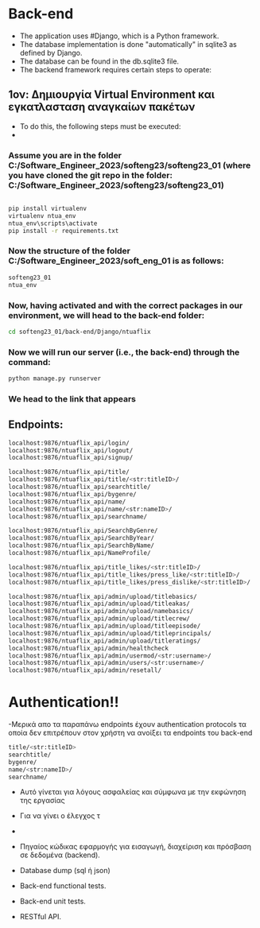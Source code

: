 # Back-end

- The application uses #Django, which is a Python framework.
- The database implementation is done "automatically" in sqlite3 as defined by Django.
- The database can be found in the db.sqlite3 file.
- The backend framework requires certain steps to operate:
## 1ον: Δημιουργία Virtual Environment και εγκατλασταση αναγκαίων πακέτων
-  To do this, the following steps must be executed:
-  
### Assume you are in the folder C:/Software_Engineer_2023/softeng23/softeng23_01 (where you have cloned the git repo in the folder: C:/Software_Engineer_2023/softeng23/softeng23_01)

  ```bash

  pip install virtualenv
  virtualenv ntua_env
  ntua_env\scripts\activate
  pip install -r requirements.txt

  ```
### Now the structure of the folder C:/Software_Engineer_2023/soft_eng_01 is as follows:

```bash
softeng23_01
ntua_env
```
### Now, having activated and with the correct packages in our environment, we will head to the back-end folder:
```bash
cd softeng23_01/back-end/Django/ntuaflix
```
### Now we will run our server (i.e., the back-end) through the command:
```bash
python manage.py runserver
```
### We head to the link that appears

## Endpoints:
```bash
localhost:9876/ntuaflix_api/login/ 
localhost:9876/ntuaflix_api/logout/
localhost:9876/ntuaflix_api/signup/

localhost:9876/ntuaflix_api/title/
localhost:9876/ntuaflix_api/title/<str:titleID>/
localhost:9876/ntuaflix_api/searchtitle/
localhost:9876/ntuaflix_api/bygenre/
localhost:9876/ntuaflix_api/name/
localhost:9876/ntuaflix_api/name/<str:nameID>/
localhost:9876/ntuaflix_api/searchname/

localhost:9876/ntuaflix_api/SearchByGenre/
localhost:9876/ntuaflix_api/SearchByYear/
localhost:9876/ntuaflix_api/SearchByName/
localhost:9876/ntuaflix_api/NameProfile/

localhost:9876/ntuaflix_api/title_likes/<str:titleID>/
localhost:9876/ntuaflix_api/title_likes/press_like/<str:titleID>/
localhost:9876/ntuaflix_api/title_likes/press_dislike/<str:titleID>/

localhost:9876/ntuaflix_api/admin/upload/titlebasics/
localhost:9876/ntuaflix_api/admin/upload/titleakas/
localhost:9876/ntuaflix_api/admin/upload/namebasics/
localhost:9876/ntuaflix_api/admin/upload/titlecrew/
localhost:9876/ntuaflix_api/admin/upload/titleepisode/
localhost:9876/ntuaflix_api/admin/upload/titleprincipals/
localhost:9876/ntuaflix_api/admin/upload/titleratings/
localhost:9876/ntuaflix_api/admin/healthcheck
localhost:9876/ntuaflix_api/admin/usermod/<str:username>/
localhost:9876/ntuaflix_api/admin/users/<str:username>/
localhost:9876/ntuaflix_api/admin/resetall/


```

# Αuthentication!!

-Μερικά απο τα παραπάνω endpoints έχουν authentication protocols τα οποία δεν επιτρέπουν στον χρήστη να ανοίξει τα endpoints του back-end

```bash
title/<str:titleID>
searchtitle/
bygenre/
name/<str:nameID>/
searchname/
```

- Αυτό γίνεται για λόγους ασφαλείας και σύμφωνα με την εκφώνηση της εργασίας
- Για να γίνει ο έλεγχος τ



-  




- Πηγαίος κώδικας εφαρμογής για εισαγωγή, διαχείριση και
  πρόσβαση σε δεδομένα (backend).
- Database dump (sql ή json)
- Back-end functional tests.
- Back-end unit tests.
- RESTful API.

